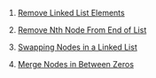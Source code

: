 1. [Remove Linked List Elements](https://leetcode.com/problems/remove-linked-list-elements/)

2. [Remove Nth Node From End of List](https://leetcode.com/problems/remove-nth-node-from-end-of-list/)

3. [Swapping Nodes in a Linked List](https://leetcode.com/problems/swapping-nodes-in-a-linked-list/)

4. [Merge Nodes in Between Zeros](https://leetcode.com/problems/merge-nodes-in-between-zeros/)